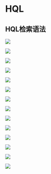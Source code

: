 # HQL

## HQL检索语法

![](../../../../.gitbook/assets/image%20%2852%29.png)

![](../../../../.gitbook/assets/image%20%2837%29.png)

![](../../../../.gitbook/assets/image%20%28166%29.png)

![](../../../../.gitbook/assets/image%20%28141%29.png)

![](../../../../.gitbook/assets/image%20%28165%29.png)

![](../../../../.gitbook/assets/image%20%2895%29.png)

![](../../../../.gitbook/assets/image%20%28135%29.png)

![](../../../../.gitbook/assets/image%20%2897%29.png)

![](../../../../.gitbook/assets/image%20%28188%29.png)

![](../../../../.gitbook/assets/image%20%2881%29.png)

![](../../../../.gitbook/assets/image%20%28121%29.png)

![](../../../../.gitbook/assets/image%20%28186%29.png)

![](../../../../.gitbook/assets/image%20%28161%29.png)

![](../../../../.gitbook/assets/image%20%283%29.png)



